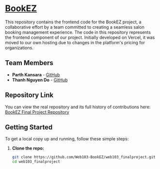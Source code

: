 # [BookEZ](https://bookez.vercel.app/)

This repository contains the frontend code for the BookEZ project, a collaborative effort by a team committed to creating a seamless salon booking management experience. The code in this repository represents the frontend component of our project. Initially developed on Vercel, it was moved to our own hosting due to changes in the platform's pricing for organizations.

## Team Members

- **Parth Kansara** - [GitHub](https://github.com/parthskansara)
- **Thanh Nguyen Do** - [GitHub](https://github.com/drakenevadie19)

## Repository Link

You can view the real repository and its full history of contributions here: [BookEZ Final Project Repository](https://github.com/Web103-BookEZ/web103_finalproject)

## Getting Started

To get a local copy up and running, follow these simple steps:

1. **Clone the repo:**
   ```bash
   git clone https://github.com/Web103-BookEZ/web103_finalproject.git
   cd web103_finalproject

